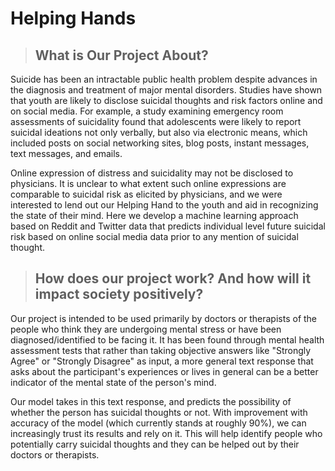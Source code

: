 # Helping Hands



> ## What is Our Project About?

Suicide has been an intractable public health problem despite advances in the diagnosis and treatment of major mental disorders. Studies have shown that youth are likely to disclose suicidal thoughts and risk factors online and on social media. For example, a study examining emergency room assessments of suicidality found that adolescents were likely to report suicidal ideations not only verbally, but also via electronic means, which included posts on social networking sites, blog posts, instant messages, text messages, and emails.

Online expression of distress and suicidality may not be disclosed to physicians. It is unclear to what extent such online expressions are comparable to suicidal risk as elicited by physicians, and we were interested to lend out our Helping Hand to the youth and aid in recognizing the state of their mind. Here we develop a machine learning approach based on Reddit and Twitter data that predicts individual level future suicidal risk based on online social media data prior to any mention of suicidal thought.

> ## How does our project work? And how will it impact society positively?

Our project is intended to be used primarily by doctors or therapists of the people who think they are undergoing mental stress or have been diagnosed/identified to be facing it. It has been found through mental health assessment tests that rather than taking objective answers like "Strongly Agree" or "Strongly Disagree" as input, a more general text response that asks about the participant's experiences or lives in general can be a better indicator of the mental state of the person's mind.

Our model takes in this text response, and predicts the possibility of whether the person has suicidal thoughts or not. With improvement with accuracy of the model (which currently stands at roughly 90%), we can increasingly trust its results and rely on it.  This will help identify people who potentially carry suicidal thoughts and they can be helped out by their doctors or therapists.

